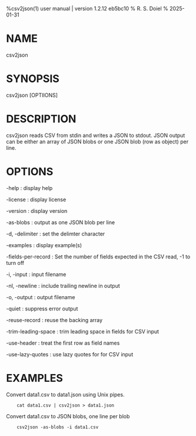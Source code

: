 %csv2json(1) user manual | version 1.2.12 eb5bc10
% R. S. Doiel
% 2025-01-31

# NAME

csv2json

# SYNOPSIS

csv2json [OPTIIONS]

# DESCRIPTION

csv2json reads CSV from stdin and writes a JSON to stdout. JSON output
can be either an array of JSON blobs or one JSON blob (row as object)
per line.

# OPTIONS

-help
: display help

-license
: display license

-version
: display version

-as-blobs
: output as one JSON blob per line

-d, -delimiter
: set the delimter character

-examples
: display example(s)

-fields-per-record
: Set the number of fields expected in the CSV read, -1 to turn off

-i, -input
: input filename

-nl, -newline
: include trailing newline in output

-o, -output
: output filename

-quiet
: suppress error output

-reuse-record
: reuse the backing array

-trim-leading-space
: trim leading space in fields for CSV input

-use-header
: treat the first row as field names

-use-lazy-quotes
: use lazy quotes for for CSV input


# EXAMPLES

Convert data1.csv to data1.json using Unix pipes.

~~~
    cat data1.csv | csv2json > data1.json
~~~

Convert data1.csv to JSON blobs, one line per blob

~~~
    csv2json -as-blobs -i data1.csv
~~~


